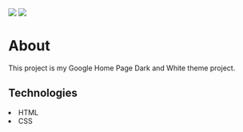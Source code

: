 <img src="/Screenshots/dark.png">
<img src="/Screenshots/white.png">
            
<h1>About</h1>
<p>This project is my Google Home Page Dark and White theme project.</p>

<h2>Technologies</h2>

<li>HTML</li>
<li>CSS</li>
